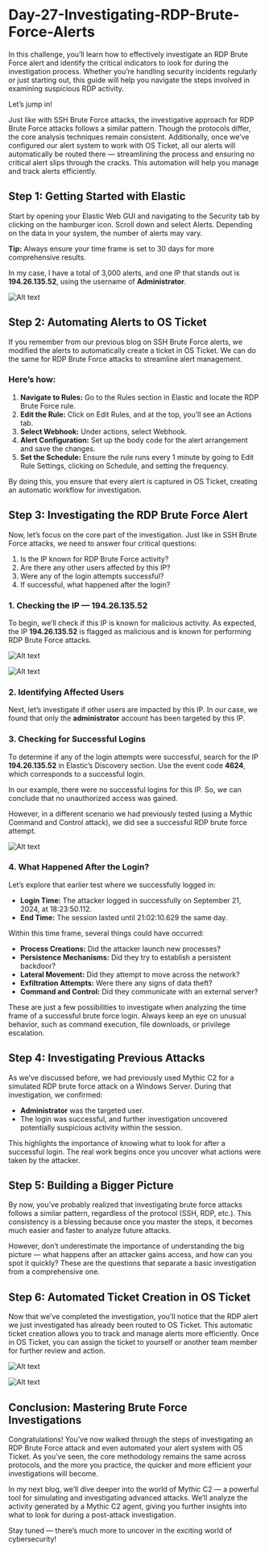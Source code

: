 # Day-27-Investigating-RDP-Brute-Force-Alerts

In this challenge, you’ll learn how to effectively investigate an RDP Brute Force alert and identify the critical indicators to look for during the investigation process. Whether you’re handling security incidents regularly or just starting out, this guide will help you navigate the steps involved in examining suspicious RDP activity.

Let’s jump in!

Just like with SSH Brute Force attacks, the investigative approach for RDP Brute Force attacks follows a similar pattern. Though the protocols differ, the core analysis techniques remain consistent. Additionally, once we’ve configured our alert system to work with OS Ticket, all our alerts will automatically be routed there — streamlining the process and ensuring no critical alert slips through the cracks. This automation will help you manage and track alerts efficiently.

## Step 1: Getting Started with Elastic
Start by opening your Elastic Web GUI and navigating to the Security tab by clicking on the hamburger icon. Scroll down and select Alerts. Depending on the data in your system, the number of alerts may vary.

**Tip:** Always ensure your time frame is set to 30 days for more comprehensive results.

In my case, I have a total of 3,000 alerts, and one IP that stands out is **194.26.135.52**, using the username of **Administrator**.

![Alt text](https://raw.githubusercontent.com/Virus192/Day-27-Investigating-RDP-Brute-Force-Alerts/refs/heads/main/Images/photo_6035328477617570245_w.jpg)

## Step 2: Automating Alerts to OS Ticket
If you remember from our previous blog on SSH Brute Force alerts, we modified the alerts to automatically create a ticket in OS Ticket. We can do the same for RDP Brute Force attacks to streamline alert management.

### Here’s how:
1. **Navigate to Rules:** Go to the Rules section in Elastic and locate the RDP Brute Force rule.
2. **Edit the Rule:** Click on Edit Rules, and at the top, you’ll see an Actions tab.
3. **Select Webhook:** Under actions, select Webhook.
4. **Alert Configuration:** Set up the body code for the alert arrangement and save the changes.
5. **Set the Schedule:** Ensure the rule runs every 1 minute by going to Edit Rule Settings, clicking on Schedule, and setting the frequency.

By doing this, you ensure that every alert is captured in OS Ticket, creating an automatic workflow for investigation.

## Step 3: Investigating the RDP Brute Force Alert
Now, let’s focus on the core part of the investigation. Just like in SSH Brute Force attacks, we need to answer four critical questions:

1. Is the IP known for RDP Brute Force activity?
2. Are there any other users affected by this IP?
3. Were any of the login attempts successful?
4. If successful, what happened after the login?

### 1. Checking the IP — 194.26.135.52
To begin, we’ll check if this IP is known for malicious activity. As expected, the IP **194.26.135.52** is flagged as malicious and is known for performing RDP Brute Force attacks.

![Alt text](https://raw.githubusercontent.com/Virus192/Day-27-Investigating-RDP-Brute-Force-Alerts/refs/heads/main/Images/photo_6035328477617570235_w.jpg)

![Alt text](https://raw.githubusercontent.com/Virus192/Day-27-Investigating-RDP-Brute-Force-Alerts/refs/heads/main/Images/photo_6035328477617570236_w.jpg)


### 2. Identifying Affected Users
Next, let’s investigate if other users are impacted by this IP. In our case, we found that only the **administrator** account has been targeted by this IP.

### 3. Checking for Successful Logins
To determine if any of the login attempts were successful, search for the IP **194.26.135.52** in Elastic’s Discovery section. Use the event code **4624**, which corresponds to a successful login.

In our example, there were no successful logins for this IP. So, we can conclude that no unauthorized access was gained.

However, in a different scenario we had previously tested (using a Mythic Command and Control attack), we did see a successful RDP brute force attempt.

![Alt text](https://raw.githubusercontent.com/Virus192/Day-27-Investigating-RDP-Brute-Force-Alerts/refs/heads/main/Images/photo_6035328477617570244_w.jpg)

### 4. What Happened After the Login?
Let’s explore that earlier test where we successfully logged in:

- **Login Time:** The attacker logged in successfully on September 21, 2024, at 18:23:50.112.
- **End Time:** The session lasted until 21:02:10.629 the same day.

Within this time frame, several things could have occurred:
- **Process Creations:** Did the attacker launch new processes?
- **Persistence Mechanisms:** Did they try to establish a persistent backdoor?
- **Lateral Movement:** Did they attempt to move across the network?
- **Exfiltration Attempts:** Were there any signs of data theft?
- **Command and Control:** Did they communicate with an external server?

These are just a few possibilities to investigate when analyzing the time frame of a successful brute force login. Always keep an eye on unusual behavior, such as command execution, file downloads, or privilege escalation.

## Step 4: Investigating Previous Attacks
As we’ve discussed before, we had previously used Mythic C2 for a simulated RDP brute force attack on a Windows Server. During that investigation, we confirmed:
- **Administrator** was the targeted user.
- The login was successful, and further investigation uncovered potentially suspicious activity within the session.

This highlights the importance of knowing what to look for after a successful login. The real work begins once you uncover what actions were taken by the attacker.

## Step 5: Building a Bigger Picture
By now, you’ve probably realized that investigating brute force attacks follows a similar pattern, regardless of the protocol (SSH, RDP, etc.). This consistency is a blessing because once you master the steps, it becomes much easier and faster to analyze future attacks.

However, don’t underestimate the importance of understanding the big picture — what happens after an attacker gains access, and how can you spot it quickly? These are the questions that separate a basic investigation from a comprehensive one.

## Step 6: Automated Ticket Creation in OS Ticket
Now that we’ve completed the investigation, you’ll notice that the RDP alert we just investigated has already been routed to OS Ticket. This automatic ticket creation allows you to track and manage alerts more efficiently. Once in OS Ticket, you can assign the ticket to yourself or another team member for further review and action.

![Alt text](https://raw.githubusercontent.com/Virus192/Day-27-Investigating-RDP-Brute-Force-Alerts/refs/heads/main/Images/photo_6035328477617570253_w.jpg)

![Alt text](https://raw.githubusercontent.com/Virus192/Day-27-Investigating-RDP-Brute-Force-Alerts/refs/heads/main/Images/photo_6035328477617570252_w.jpg)


## Conclusion: Mastering Brute Force Investigations
Congratulations! You’ve now walked through the steps of investigating an RDP Brute Force attack and even automated your alert system with OS Ticket. As you’ve seen, the core methodology remains the same across protocols, and the more you practice, the quicker and more efficient your investigations will become.

In my next blog, we’ll dive deeper into the world of Mythic C2 — a powerful tool for simulating and investigating advanced attacks. We’ll analyze the activity generated by a Mythic C2 agent, giving you further insights into what to look for during a post-attack investigation.

Stay tuned — there’s much more to uncover in the exciting world of cybersecurity!
